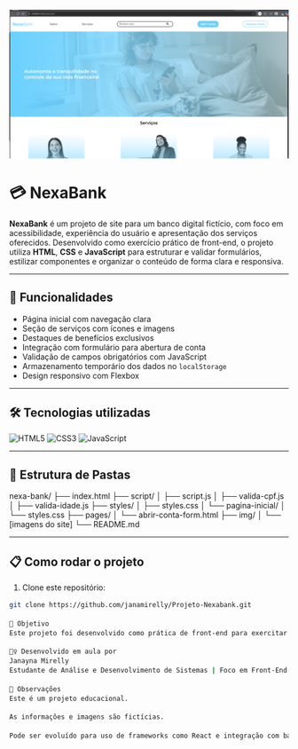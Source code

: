 <p align="center">
  <a href="https://janamirelly.github.io/Projeto-Nexabank/" target="_blank">
    <img src="./img/screenshot.png" alt="Javascript: validando formulários" style="max-width: 100%; height: auto;" />
  </a>
</p>

# 💳 NexaBank

**NexaBank** é um projeto de site para um banco digital fictício, com foco em acessibilidade, experiência do usuário e apresentação dos serviços oferecidos. Desenvolvido como exercício prático de front-end, o projeto utiliza **HTML**, **CSS** e **JavaScript** para estruturar e validar formulários, estilizar componentes e organizar o conteúdo de forma clara e responsiva.

---

## 🚀 Funcionalidades

- Página inicial com navegação clara
- Seção de serviços com ícones e imagens
- Destaques de benefícios exclusivos
- Integração com formulário para abertura de conta
- Validação de campos obrigatórios com JavaScript
- Armazenamento temporário dos dados no `localStorage`
- Design responsivo com Flexbox

---

## 🛠️ Tecnologias utilizadas

<p>
  <img src="https://img.shields.io/badge/-HTML5-E34F26?style=for-the-badge&logo=html5&logoColor=ffffff" alt="HTML5" />
  <img src="https://img.shields.io/badge/-CSS3-1572B6?style=for-the-badge&logo=css3&logoColor=ffffff" alt="CSS3" />
  <img src="https://img.shields.io/badge/-JavaScript-F7DF1E?style=for-the-badge&logo=javascript&logoColor=000000" alt="JavaScript" />
</p>

---

## 📁 Estrutura de Pastas
nexa-bank/
├── index.html
├── script/
│ ├── script.js
│ ├── valida-cpf.js
│ ├── valida-idade.js
├── styles/
│ ├── styles.css
│ └── pagina-inicial/
│ └── styles.css
├── pages/
│ └── abrir-conta-form.html
├── img/
│ └── [imagens do site]
└── README.md

---
## 📋 Como rodar o projeto

1. Clone este repositório:
```bash
git clone https://github.com/janamirelly/Projeto-Nexabank.git

🎯 Objetivo
Este projeto foi desenvolvido como prática de front-end para exercitar conceitos de HTML semântico, CSS responsivo com Flexbox e validação de formulários com JavaScript. Ele simula a página principal de um banco digital moderno e responsivo.

🙋‍♀️ Desenvolvido em aula por
Janayna Mirelly
Estudante de Análise e Desenvolvimento de Sistemas | Foco em Front-End

📌 Observações
Este é um projeto educacional.

As informações e imagens são fictícias.

Pode ser evoluído para uso de frameworks como React e integração com back-end.




